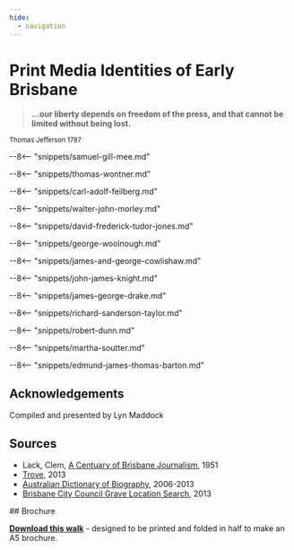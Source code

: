 ```yaml
---
hide:
  - navigation
---
```


# Print Media Identities of Early Brisbane  

>**…our liberty depends on freedom of the press, and that cannot be limited without being lost.** 

<small>Thomas Jefferson 1787</small>

--8<-- "snippets/samuel-gill-mee.md"

--8<-- "snippets/thomas-wontner.md"

--8<-- "snippets/carl-adolf-feilberg.md"

--8<-- "snippets/walter-john-morley.md"

--8<-- "snippets/david-frederick-tudor-jones.md"

--8<-- "snippets/george-woolnough.md"

--8<-- "snippets/james-and-george-cowlishaw.md"

--8<-- "snippets/john-james-knight.md"

--8<-- "snippets/james-george-drake.md"

--8<-- "snippets/richard-sanderson-taylor.md"

--8<-- "snippets/robert-dunn.md"

--8<-- "snippets/martha-soutter.md"

--8<-- "snippets/edmund-james-thomas-barton.md"

## Acknowledgements

Compiled and presented by Lyn Maddock

## Sources

- Lack, Clem, [A Centuary of Brisbane Journalism](https://espace.library.uq.edu.au), 1951
- [Trove](https://trove.nla.gov.au), 2013
- [Australian Dictionary of Biography](https://adb.anu.edu.au), 2006-2013
- [Brisbane City Council Grave Location Search](https://graves.brisbane.qld.gov.au), 2013

<div class="noprint" markdown="1">
## Brochure

**[Download this walk](../assets/guides/printers.pdf)** - designed to be printed and folded in half to make an A5 brochure.

</div>
